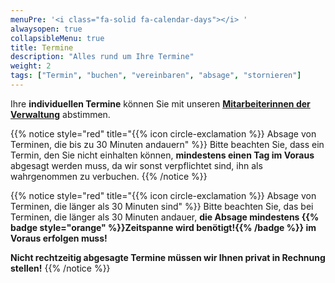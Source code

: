 ```yaml
---
menuPre: '<i class="fa-solid fa-calendar-days"></i> '
alwaysopen: true
collapsibleMenu: true
title: Termine
description: "Alles rund um Ihre Termine"
weight: 2
tags: ["Termin", "buchen", "vereinbaren", "absage", "stornieren"]
---
```


Ihre **individuellen Termine** können Sie mit unseren [**Mitarbeiterinnen der Verwaltung**](/team/#verwaltung) abstimmen.

{{% notice style="red" title="{{% icon circle-exclamation %}} Absage von Terminen, die bis zu 30 Minuten andauern" %}}
Bitte beachten Sie, dass ein Termin, den Sie nicht einhalten können, **mindestens einen Tag im Voraus** abgesagt werden muss, da wir sonst verpflichtet sind, ihn als wahrgenommen zu verbuchen.
{{% /notice %}}

{{% notice style="red" title="{{% icon circle-exclamation %}} Absage von Terminen, die länger als 30 Minuten sind" %}}
Bitte beachten Sie, das bei Terminen, die länger als 30 Minuten andauer, **die Absage mindestens {{% badge style="orange" %}}Zeitspanne wird benötigt!{{% /badge %}} im Voraus erfolgen muss!**

**Nicht rechtzeitig abgesagte Termine müssen wir Ihnen privat in Rechnung stellen!**
{{% /notice %}}
